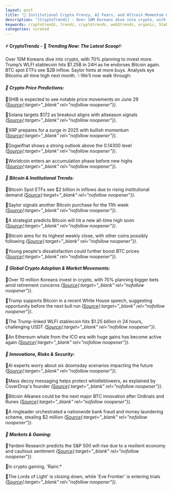 ```yaml
---
layout: post
title: "🌅 Institutional Crypto Frenzy, AI Fears, and Altcoin Momentum Collide"
description: "[CryptoTrendz] - Over 10M Koreans dive into crypto, with 70% planning to invest more. Trump’s WLFI stablecoin hits $1.25B in 24H as he endorses Bitcoin again. BTC spot ETFs see $2B inflow. Saylor hints at more buys. Analysts eye Bitcoins all-time high next month."
keywords: cryptotrendz, trendz, cryptotrends, web3trends, organic, Stablecoin, Bank, SOL, XRP, Analyst, Crypto, Bitcoin, AI, Ethereum, BTC
categories: curated
---
```


#### ⚡ CryptoTrendz - 📌 *Trending Now: The Latest Scoop!:*

Over 10M Koreans dive into crypto, with 70% planning to invest more. Trump’s WLFI stablecoin hits $1.25B in 24H as he endorses Bitcoin again. BTC spot ETFs see $2B inflow. Saylor hints at more buys. Analysts eye Bitcoins all-time high next month. ✨We’ll now walk through:


#### *🔖  Crypto Price Predictions:*  

🔹SHIB is expected to see notable price movements on June 29 *([Source](https://s.avyag.com/bg75){:target="_blank" rel="nofollow noopener"})*.  

🔹Solana targets $172 as breakout aligns with altseason signals *([Source](https://s.avyag.com/imvn){:target="_blank" rel="nofollow noopener"})*.  

🔹XRP prepares for a surge in 2025 with bullish momentum *([Source](https://s.avyag.com/e3yv){:target="_blank" rel="nofollow noopener"})*.  

🔹Dogwifhat shows a strong outlook above the 0.14300 level *([Source](https://s.avyag.com/jkx1){:target="_blank" rel="nofollow noopener"})*.  

🔹Worldcoin enters an accumulation phase before new highs *([Source](https://s.avyag.com/ew06){:target="_blank" rel="nofollow noopener"})*.  

#### *🔖  Bitcoin & Institutional Trends:*  

🔹Bitcoin Spot ETFs see $2 billion in inflows due to rising institutional demand *([Source](https://s.avyag.com/961s){:target="_blank" rel="nofollow noopener"})*.  

🔹Saylor signals another Bitcoin purchase for the 11th week *([Source](https://s.avyag.com/xs7k){:target="_blank" rel="nofollow noopener"})*.  

🔹A strategist predicts Bitcoin will hit a new all-time high soon *([Source](https://s.avyag.com/1s2h){:target="_blank" rel="nofollow noopener"})*.  

🔹Bitcoin aims for its highest weekly close, with other coins possibly following *([Source](https://s.avyag.com/u2lb){:target="_blank" rel="nofollow noopener"})*.  

🔹Young people's dissatisfaction could further boost BTC prices *([Source](https://s.avyag.com/9dj5){:target="_blank" rel="nofollow noopener"})*.  

#### *🔖  Global Crypto Adoption & Market Movements:*  

🔹Over 10 million Koreans invest in crypto, with 70% planning bigger bets amid retirement concerns *([Source](https://s.avyag.com/0h01){:target="_blank" rel="nofollow noopener"})*.  

🔹Trump supports Bitcoin in a recent White House speech, suggesting opportunity before the next bull run *([Source](https://s.avyag.com/mxow){:target="_blank" rel="nofollow noopener"})*.  

🔹The Trump-linked WLFI stablecoin hits $1.25 billion in 24 hours, challenging USDT *([Source](https://s.avyag.com/xkxf){:target="_blank" rel="nofollow noopener"})*.  

🔹An Ethereum whale from the ICO era with huge gains has become active again *([Source](https://s.avyag.com/4j03){:target="_blank" rel="nofollow noopener"})*.  

#### *🔖  Innovations, Risks & Security:*  

🔹AI experts worry about six doomsday scenarios impacting the future *([Source](https://s.avyag.com/xpju){:target="_blank" rel="nofollow noopener"})*.  

🔹Mass decoy messaging helps protect whistleblowers, as explained by CoverDrop's founder *([Source](https://s.avyag.com/c29j){:target="_blank" rel="nofollow noopener"})*.  

🔹Bitcoin Alkanes could be the next major BTC innovation after Ordinals and Runes *([Source](https://s.avyag.com/w8l3){:target="_blank" rel="nofollow noopener"})*.  

🔹A ringleader orchestrated a nationwide bank fraud and money laundering scheme, stealing $2 million *([Source](https://s.avyag.com/j3ji){:target="_blank" rel="nofollow noopener"})*.  

#### *🔖  Markets & Gaming:*  

🔹Yardeni Research predicts the S&P 500 will rise due to a resilient economy and cautious sentiment *([Source](https://s.avyag.com/u29z){:target="_blank" rel="nofollow noopener"})*.  

🔹In crypto gaming, 'Raini:*  

🔹The Lords of Light' is closing down, while 'Eve Frontier' is entering trials *([Source](https://s.avyag.com/y27b){:target="_blank" rel="nofollow noopener"})*.